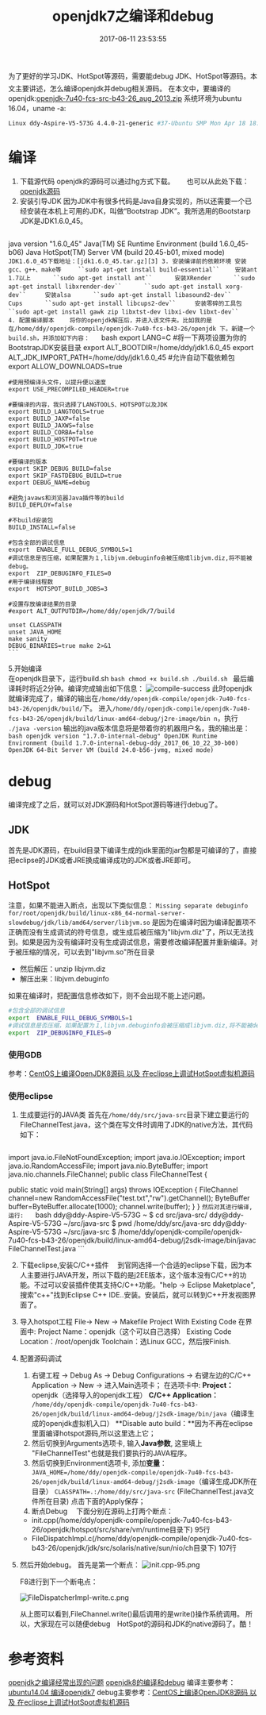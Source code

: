 ﻿---
title: openjdk7之编译和debug
date: 2017-06-11 23:53:55
tags: [openjdk,jvm]
categories: jvm
---
为了更好的学习JDK、HotSpot等源码，需要能debug JDK、HotSpot等源码。本文主要讲述，怎么编译openjdk并debug相关源码。
在本文中，要编译的openjdk:[openjdk-7u40-fcs-src-b43-26_aug_2013.zip][1]
系统环境为ubuntu 16.04，uname -a:
```bash
Linux ddy-Aspire-V5-573G 4.4.0-21-generic #37-Ubuntu SMP Mon Apr 18 18:33:37 UTC 2016 x86_64 x86_64 x86_64 GNU/Linux
```
# 编译
1. 下载源代码
    openjdk的源码可以通过hg方式下载。　　
    也可以从此处下载：[openjdk源码][2]　　
2. 安装引导JDK
    因为JDK中有很多代码是Java自身实现的，所以还需要一个已经安装在本机上可用的JDK，叫做“Bootstrap     JDK”。我所选用的Bootstarp JDK是JDK1.6.0_45。　　
    ```bash
java version "1.6.0_45"
Java(TM) SE Runtime Environment (build 1.6.0_45-b06)
Java HotSpot(TM) Server VM (build 20.45-b01, mixed mode)  
    ```
    JDK1.6.0_45下载地址：[jdk1.6.0_45.tar.gz][3]
3. 安装编译前的依赖环境
    安装gcc、g++、make等  　
    ``sudo apt-get install build-essential``　　
    安装ant 1.7以上  　　
    ``sudo apt-get install ant``　　  
    安装XRender  　　
    ``sudo apt-get install libxrender-dev``  　　
    ``sudo apt-get install xorg-dev`` 　　
    安装alsa  　　
    ``sudo apt-get install libasound2-dev``　　
    Cups  　　
    ``sudo apt-get install libcups2-dev`` 　　
    安装零碎的工具包  　　
    ``sudo apt-get install gawk zip libxtst-dev libxi-dev libxt-dev``　　
4. 配置编译脚本　　
    将你的openjdk解压后，并进入该文件夹。比如我的是在/home/ddy/openjdk-compile/openjdk-7u40-fcs-b43-26/openjdk
下。新建一个build.sh，并添加如下内容：　　
    ```bash
    export LANG=C
    #将一下两项设置为你的BootstrapJDK安装目录
    export ALT_BOOTDIR=/home/ddy/jdk1.6.0_45
    export ALT_JDK_IMPORT_PATH=/home/ddy/jdk1.6.0_45
    #允许自动下载依赖包
    export ALLOW_DOWNLOADS=true

    #使用预编译头文件，以提升便以速度
    export USE_PRECOMPILED_HEADER=true

    #要编译的内容，我只选择了LANGTOOLS、HOTSPOT以及JDK
    export BUILD_LANGTOOLS=true
    export BUILD_JAXP=false
    export BUILD_JAXWS=false
    export BUILD_CORBA=false
    export BUILD_HOSTPOT=true
    export BUILD_JDK=true

    #要编译的版本
    export SKIP_DEBUG_BUILD=false
    export SKIP_FASTDEBUG_BUILD=true
    export DEBUG_NAME=debug

    #避免javaws和浏览器Java插件等的build
    BUILD_DEPLOY=false

    #不build安装包
    BUILD_INSTALL=false

    #包含全部的调试信息
    export  ENABLE_FULL_DEBUG_SYMBOLS=1
    #调试信息是否压缩，如果配置为１,libjvm.debuginfo会被压缩成libjvm.diz,将不能被debug。
    export  ZIP_DEBUGINFO_FILES=0
    #用于编译线程数
    export  HOTSPOT_BUILD_JOBS=3

    #设置存放编译结果的目录
    #export ALT_OUTPUTDIR=/home/ddy/openjdk/7/build

    unset CLASSPATH
    unset JAVA_HOME
    make sanity
    DEBUG_BINARIES=true make 2>&1
    ```
5.开始编译  
    在openjdk目录下，运行build.sh
    ```bash
    chmod +x build.sh
    ./build.sh
    ```
    最后编译耗时将近2分钟。编译完成输出如下信息：
    ![compile-success][4]
    此时openjdk就编译完成了，编译的输出在``/home/ddy/openjdk-compile/openjdk-7u40-fcs-b43-26/openjdk/build/``下。
进入``/home/ddy/openjdk-compile/openjdk-7u40-fcs-b43-26/openjdk/build/linux-amd64-debug/j2re-image/bin
n``，执行
    ``./java -version``
    输出的java版本信息将是带着你的机器用户名，我的输出是：
    ```bash
    openjdk version "1.7.0-internal-debug"
    OpenJDK Runtime Environment (build 1.7.0-internal-debug-ddy_2017_06_10_22_30-b00)
    OpenJDK 64-Bit Server VM (build 24.0-b56-jvmg, mixed mode)
    ```
# debug
编译完成了之后，就可以对JDK源码和HotSpot源码等进行debug了。
## JDK
首先是JDK源码，在build目录下编译生成的jdk里面的jar包都是可编译的了，直接把eclipse的JDK或者JRE换成编译成功的JDK或者JRE即可。
## HotSpot
注意，如果不能进入断点，出现以下类似信息：
      ``Missing separate debuginfo for/root/openjdk/build/linux-x86_64-normal-server-slowdebug/jdk/lib/amd64/server/libjvm.so``
是因为在编译时因为编译配置项不正确而没有生成调试的符号信息，或生成后被压缩为"libjvm.diz"了，所以无法找到。如果是因为没有编译时没有生成调试信息，需要修改编译配置并重新编译。对于被压缩的情况，可以去到"libjvm.so"所在目录

+ 然后解压：unzip libjvm.diz                
+ 解压出来：libjvm.debuginfo


如果在编译时，把配置信息修改如下，则不会出现不能上述问题。
```bash
#包含全部的调试信息
export  ENABLE_FULL_DEBUG_SYMBOLS=1
#调试信息是否压缩，如果配置为１,libjvm.debuginfo会被压缩成libjvm.diz,将不能被debug。
export  ZIP_DEBUGINFO_FILES=0
```


### 使用GDB
 参考：[CentOS上编译OpenJDK8源码 以及 在eclipse上调试HotSpot虚拟机源码][5]
 
### 使用eclipse
1. 生成要运行的JAVA类
    首先在``/home/ddy/src/java-src``目录下建立要运行的FileChannelTest.java，这个类在写文件时调用了JDK的native方法，其代码如下：　　
    ```java
import java.io.FileNotFoundException;
import java.io.IOException;
import java.io.RandomAccessFile;
import java.nio.ByteBuffer;
import java.nio.channels.FileChannel;
public class FileChannelTest {

   public static void main(String[] args) throws IOException {
            FileChannel channel=new RandomAccessFile("test.txt","rw").getChannel();
            ByteBuffer buffer=ByteBuffer.allocate(1000);
            channel.write(buffer);
        }
}
    ```
    然后对其进行编译,运行:　　
    ```bash
ddy@ddy-Aspire-V5-573G ~ $ cd src/java-src/
ddy@ddy-Aspire-V5-573G ~/src/java-src $ pwd
/home/ddy/src/java-src
ddy@ddy-Aspire-V5-573G ~/src/java-src $ /home/ddy/openjdk-compile/openjdk-7u40-fcs-b43-26/openjdk/build/linux-amd64-debug/j2sdk-image/bin/javac FileChannelTest.java 
    ```

2. 下载eclipse,安装C/C++插件　
    到官网选择一个合适的eclipse下载，因为本人主要进行JAVA开发，所以下载的是j2EE版本，这个版本没有C/C++的功能。不过可以安装插件使其支持C/C++功能。"help -> Eclipse Maketplace",搜索"c++"找到Eclipse C++ IDE..安装。安装后，就可以转到C++开发视图界面了。
3. 导入hotspot工程
    File-> New -> Makefile Project With Existing Code 
    在界面中:
    Project Name：openjdk（这个可以自己选择）
    Existing Code Location：/root/openjdk
    Toolchain：选Linux GCC，然后按Finish.     
4. 配置源码调试   
    1. 右键工程 -> Debug As -> Debug Configurations -> 右键左边的C/C++ Application -> New -> 进入Main选项卡；
在选项卡中:
      **Project：** openjdk（选择导入的openjdk工程）
      **C/C++ Application：**   ``/home/ddy/openjdk-compile/openjdk-7u40-fcs-b43-26/openjdk/build/linux-amd64-debug/j2sdk-image/bin/java``（编译生成的openjdk虚拟机入口）
      **Disable auto build：**因为不再在eclipse里面编译hotspot源码,所以这里选上它；
    2. 然后切换到Arguments选项卡, 输入**Java参数**, 这里填上 "FileChannelTest"也就是我们要执行的JAVA程序。
    3. 然后切换到Environment选项卡, 添加**变量**：
``JAVA_HOME=/home/ddy/openjdk-compile/openjdk-7u40-fcs-b43-26/openjdk/build/linux-amd64-debug/j2sdk-image``（编译生成JDK所在目录）
``CLASSPATH=.:/home/ddy/src/java-src`` (FileChannelTest.java文件所在目录)
点击下面的Apply保存；
    4. 断点Debug
　下面分别在源码上打两个断点：
     + init.cpp(/home/ddy/openjdk-compile/openjdk-7u40-fcs-b43-26/openjdk/hotspot/src/share/vm/runtime目录下)      95行
     + FileDispatchImpl.c(/home/ddy/openjdk-compile/openjdk-7u40-fcs-b43-26/openjdk/jdk/src/solaris/native/sun/nio/ch目录下)    107行
5. 然后开始debug。
    首先是第一个断点：
    ![init.cpp-95.png][6]

    F8进行到下一个断电点：

    ![FileDispatcherImpl-write.c.png][7]

    从上图可以看到,FileChannel.write()最后调用的是write()操作系统调用。
    所以，大家现在可以随便debug　HotSpot的源码和JDK的native源码了。酷！

# 参考资料
[openjdk之编译经常出现的问题][8]
[openjdk8的编译和debug][9]
编译主要参考：[ubuntu14.04 编译openjdk7][10]
debug主要参考：[CentOS上编译OpenJDK8源码 以及 在eclipse上调试HotSpot虚拟机源码][11]


  [1]: https://pan.baidu.com/s/1bFVRwq
  [2]: https://pan.baidu.com/s/1qXMoWfM
  [3]: https://pan.baidu.com/s/1eStdxq6
  [4]: http://oqxil93b6.bkt.clouddn.com/images/openjdk/compile-success.png
  [5]: http://blog.csdn.net/tjiyu/article/details/53725247
  [6]: http://oqxil93b6.bkt.clouddn.com/images/openjdk/init.cpp-95.png
  [7]: http://oqxil93b6.bkt.clouddn.com/images/openjdk/FileDispatcherImpl-write.c.jpg
  [8]: https://yddmax.github.io/2017/06/12/openjdk%E4%B9%8B%E7%BC%96%E8%AF%91%E7%BB%8F%E5%B8%B8%E5%87%BA%E7%8E%B0%E7%9A%84%E9%97%AE%E9%A2%98/
  [9]: https://yddmax.github.io/2017/06/12/openjdk8%E4%B9%8B%E7%BC%96%E8%AF%91%E5%92%8Cdebug/
  [10]: https://ayonel.me/index.php/2017/01/05/compile_openjdk/
  [11]: http://blog.csdn.net/tjiyu/article/details/53725247